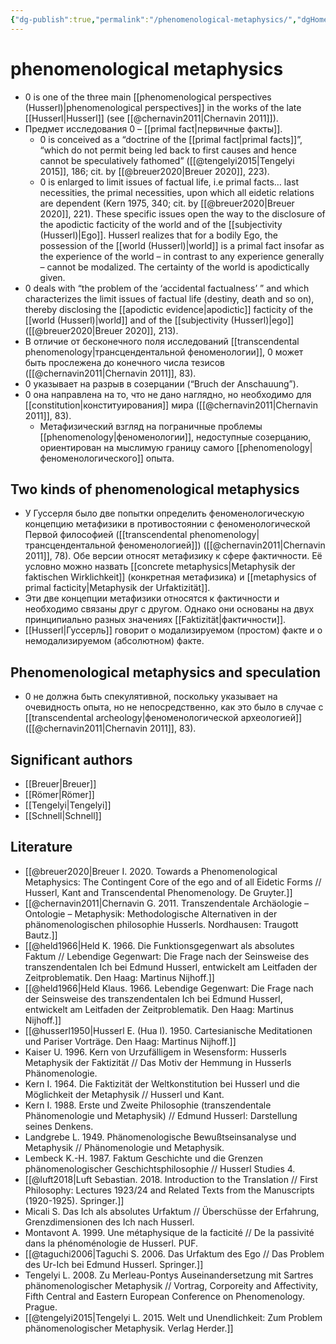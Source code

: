 ```yaml
---
{"dg-publish":true,"permalink":"/phenomenological-metaphysics/","dgHomeLink":false,"dgPassFrontmatter":false}
---
```


# phenomenological metaphysics
- 0 is one of the three main [[phenomenological perspectives (Husserl)|phenomenological perspectives]] in the works of the late [[Husserl|Husserl]] (see [[@chernavin2011|Chernavin 2011]]). 
- Предмет исследования 0 – [[primal fact|первичные факты]].
	- 0 is conceived as a “doctrine of the [[primal fact|primal facts]]”, “which do not permit being led back to first causes and hence cannot be speculatively fathomed” ([[@tengelyi2015|Tengelyi 2015]], 186; cit. by [[@breuer2020|Breuer 2020]], 223).
	- 0 is enlarged to limit issues of factual life, i.e primal facts… last necessities, the primal necessities, upon which all eidetic relations are dependent (Kern 1975, 340; cit. by [[@breuer2020|Breuer 2020]], 221). These specific issues open the way to the disclosure of the apodictic facticity of the world and of the [[subjectivity (Husserl)|Ego]]. Husserl realizes that for a bodily Ego, the possession of the [[world (Husserl)|world]] is a primal fact insofar as the experience of the world – in contrast to any experience generally – cannot be modalized. The certainty of the world is apodictically given.
- 0 deals with “the problem of the ‘accidental factualness’ ” and which characterizes the limit issues of factual life (destiny, death and so on), thereby disclosing the [[apodictic evidence|apodictic]] facticity of the [[world (Husserl)|world]] and of the [[subjectivity (Husserl)|ego]] ([[@breuer2020|Breuer 2020]], 213).
- В отличие от бесконечного поля исследований [[transcendental phenomenology|трансцендентальной феноменологии]], 0 может быть прослежена до конечного числа тезисов ([[@chernavin2011|Chernavin 2011]], 83).
- 0 указывает на разрыв в созерцании (“Bruch der Anschauung”).
- 0 она направлена на то, что не дано наглядно, но необходимо для [[constitution|конституирования]] мира ([[@chernavin2011|Chernavin 2011]], 83).
	- Метафизический взгляд на пограничные проблемы [[phenomenology|феноменологии]], недоступные созерцанию, ориентирован на мыслимую границу самого [[phenomenology|феноменологического]] опыта. 

## Two kinds of phenomenological metaphysics
- У Гуссерля было две попытки определить феноменологическую концепцию метафизики в противостоянии с феноменологической Первой философией ([[transcendental phenomenology|трансцендентальной феноменологией]]) ([[@chernavin2011|Chernavin 2011]], 78). Обе версии относят метафизику к сфере фактичности. Её условно можно назвать [[concrete metaphysics|Metaphysik der faktischen Wirklichkeit]] (конкретная метафизика) и [[metaphysics of primal facticity|Metaphysik der Urfaktizität]].
- Эти две концепции метафизики относятся к фактичности и необходимо связаны друг с другом. Однако они основаны на двух принципиально разных значениях [[Faktizität|фактичности]]. 
- [[Husserl|Гуссерль]] говорит о модализируемом (простом) факте и о немодализируемом (абсолютном) факте.


## Phenomenological metaphysics and speculation
- 0 не должна быть спекулятивной, поскольку указывает на очевидность опыта, но не непосредственно, как это было в случае с [[transcendental archeology|феноменологической археологией]] ([[@chernavin2011|Chernavin 2011]], 83).




## Significant authors
- [[Breuer|Breuer]]
- [[Römer|Römer]]
- [[Tengelyi|Tengelyi]]
- [[Schnell|Schnell]]

## Literature
- [[@breuer2020|Breuer I. 2020. Towards a Phenomenological Metaphysics: The Contingent Core of the ego and of all Eidetic Forms // Husserl, Kant and Transcendental Phenomenology.  De Gruyter.]]
- [[@chernavin2011|Chernavin G. 2011. Transzendentale Archäologie – Ontologie – Metaphysik: Methodologische Alternativen in der phänomenologischen philosophie Husserls. Nordhausen: Traugott Bautz.]]
- [[@held1966|Held K. 1966. Die Funktionsgegenwart als absolutes Faktum // Lebendige Gegenwart: Die Frage nach der Seinsweise des transzendentalen Ich bei Edmund Husserl, entwickelt am Leitfaden der Zeitproblematik. Den Haag: Martinus Nijhoff.]]
- [[@held1966|Held Klaus. 1966. Lebendige Gegenwart: Die Frage nach der Seinsweise des transzendentalen Ich bei Edmund Husserl, entwickelt am Leitfaden der Zeitproblematik. Den Haag: Martinus Nijhoff.]]
- [[@husserl1950|Husserl E. (Hua I). 1950. Cartesianische Meditationen und Pariser Vorträge. Den Haag: Martinus Nijhoff.]]
- Kaiser U. 1996. Kern von Urzufälligеm in Wesensform: Husserls Metaphysik der Faktizität // Das Motiv der Hemmung in Husserls Phänomenologie. 
- Kern I. 1964. Die Faktizität der Weltkonstitution bei Husserl und die Möglichkeit der Metaphysik // Husserl und Kant.
- Kern I. 1988. Erste und Zweite Philosophie (transzendentale Phänomenologie und Metaphysik) // Edmund Husserl: Darstellung seines Denkens.
- Landgrebe L. 1949. Phänomenologische Bewußtseinsanalyse und Metaphysik // Phänomenologie und Metaphysik.
- Lembeck K.-H. 1987. Faktum Geschichte und die Grenzen phänomenologischer Geschichtsphilosophie // Husserl Studies 4.
- [[@luft2018|Luft Sebastian. 2018. Introduction to the Translation // First Philosophy: Lectures 1923/24 and Related Texts from the Manuscripts (1920-1925). Springer.]]
- Micali S. Das Ich als absolutes Urfaktum // Überschüsse der Erfahrung, Grenzdimensionen des Ich nach Husserl.
- Montavont A. 1999. Une métaphysique de la facticité // De la passivité dans la phénoménologie de Husserl. PUF.
- [[@taguchi2006|Taguchi S. 2006. Das Urfaktum des Ego // Das Problem des Ur-Ich bei Edmund Husserl. Springer.]]
- Tengelyi L. 2008. Zu Merleau-Pontys Auseinandersetzung mit Sartres phänomenologischer Metaphysik // Vortrag, Corporeity and Affectivity, Fifth Central and Eastern European Conference on Phenomenology. Prague.
- [[@tengelyi2015|Tengelyi L. 2015. Welt und Unendlichkeit: Zum Problem phänomenologischer Metaphysik. Verlag Herder.]]

